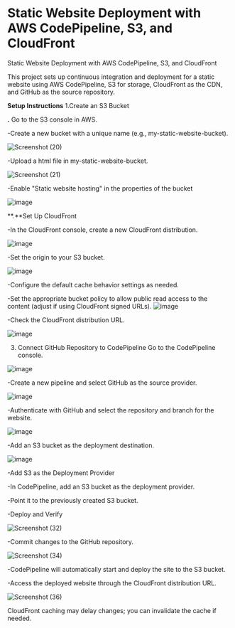 
# Static Website Deployment with AWS CodePipeline, S3, and CloudFront

Static Website Deployment with AWS CodePipeline, S3, and CloudFront


This project sets up continuous integration and deployment for a static website using AWS CodePipeline, S3 for storage, CloudFront as the CDN, and GitHub as the source repository.

**Setup Instructions**
1.Create an S3 Bucket

**.** Go to the S3 console in AWS.

-Create a new bucket with a unique name (e.g., my-static-website-bucket).


![Screenshot (20)](https://github.com/user-attachments/assets/3ab800bf-1910-4029-b235-635c3e5ba01b)


-Upload a html file in my-static-website-bucket.

![Screenshot (21)](https://github.com/user-attachments/assets/5cd281a0-fd27-491d-b09a-371a9f36f8e4)


-Enable "Static website hosting" in the properties of the bucket

![image](https://github.com/user-attachments/assets/bfa2c44b-3aa1-4b0d-9c8b-a3f465cf72ab)


**.**Set Up CloudFront


-In the CloudFront console, create a new CloudFront distribution.

![image](https://github.com/user-attachments/assets/1d5de15e-4d1e-4a50-9619-32f81e6c16ef)

-Set the origin to your S3 bucket.

![image](https://github.com/user-attachments/assets/b1a855c6-51f5-4ef8-aecc-054afeb242ff)


-Configure the default cache behavior settings as needed.

-Set the appropriate bucket policy to allow public read access to the content (adjust if using CloudFront signed URLs).
![image](https://github.com/user-attachments/assets/d1b3011c-9670-450c-8a0d-4e11309ace54)



-Check the CloudFront distribution URL.

![image](https://github.com/user-attachments/assets/e672a7bc-a907-470c-8cba-d7db6c18ea44)


3. Connect GitHub Repository to CodePipeline
Go to the CodePipeline console.

![image](https://github.com/user-attachments/assets/0ef811c2-be75-49d2-b529-fc8169fb6ffc)


-Create a new pipeline and select GitHub as the source provider.

![image](https://github.com/user-attachments/assets/65cc283b-d000-451b-91e0-3e14bb42740f)


-Authenticate with GitHub and select the repository and branch for the website.

![image](https://github.com/user-attachments/assets/03cc353e-071d-4e34-9381-70782378d032)


-Add an S3 bucket as the deployment destination.

![image](https://github.com/user-attachments/assets/46741196-7c9d-42af-ad53-d88441a97e73)


-Add S3 as the Deployment Provider

-In CodePipeline, add an S3 bucket as the deployment provider.

-Point it to the previously created S3 bucket.

-Deploy and Verify

![Screenshot (32)](https://github.com/user-attachments/assets/5b4cfa05-1a04-499c-b2f0-f2ae847fa52a)


-Commit changes to the GitHub repository.


![Screenshot (34)](https://github.com/user-attachments/assets/ce78a743-140c-487c-ba32-89e90db6b37c)


-CodePipeline will automatically start and deploy the site to the S3 bucket.

-Access the deployed website through the CloudFront distribution URL.

![Screenshot (36)](https://github.com/user-attachments/assets/5f270093-baaf-4971-919b-41c7a2e01db2)


CloudFront caching may delay changes; you can invalidate the cache if needed.
